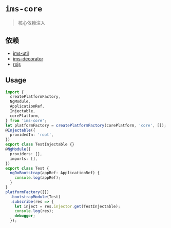 # `ims-core`

> 核心依赖注入

## 依赖

- [ims-util](../ims-util)
- [ims-decorator](../ims-decorator)
- [rxjs](https://github.com/ReactiveX/rxjs)

## Usage

```ts
import {
  createPlatformFactory,
  NgModule,
  ApplicationRef,
  Injectable,
  corePlatform,
} from 'ims-core';
let platformFactory = createPlatformFactory(corePlatform, 'core', []);
@Injectable({
  providedIn: 'root',
})
export class TestInjectable {}
@NgModule({
  providers: [],
  imports: [],
})
export class Test {
  ngDoBootstrap(appRef: ApplicationRef) {
    console.log(appRef);
  }
}
platformFactory([])
  .bootstrapModule(Test)
  .subscribe(res => {
    let inject = res.injector.get(TestInjectable);
    console.log(res);
    debugger;
  });
```
